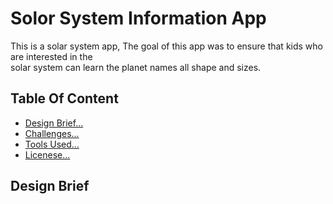 <h1>Solor System Information App</h1>

<p>
  This is a solar system app, The goal of this app
  was to ensure that kids who are interested in the <br>
  solar system can learn the planet names all shape
  and sizes.
</p>

<h2>Table Of Content</h2>
<ul>
  <li>
    <a href="#design-brief">Design Brief...</a>
  </li>
  <li>
    <a href="#challenges">Challenges...</a>
  </li>
  <li>
    <a href="#tools-used">Tools Used...</a>
  </li>
  <li>
    <a href="#liscense">Licenese...</a>
  </li>
</ul>

<h2 id="design-brief">Design Brief</h2>
